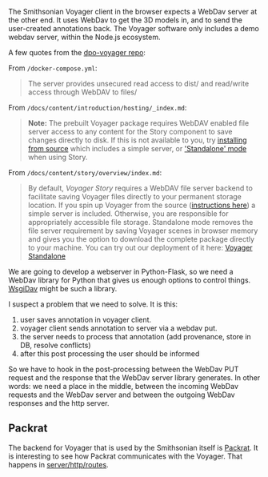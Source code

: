 The Smithsonian Voyager client in the browser expects a WebDav server at the other end.
It uses WebDav to get the 3D models in, and to send the user-created annotations back.
The Voyager software only includes a demo webdav server, within the Node.js ecosystem.

A few quotes from the [dpo-voyager repo](https://github.com/Smithsonian/dpo-voyager):

From `/docker-compose.yml`:

> The server provides unsecured read access to dist/ and read/write access through WebDAV to files/

From `/docs/content/introduction/hosting/_index.md`:

> **Note:** The prebuilt Voyager package requires WebDAV enabled file server access to any content for the Story component to save changes directly to disk. If this is not available to you, try [installing from source](../../introduction/installation/) which includes a simple server, or ['Standalone' mode](../../story/overview/) when using Story.

From `/docs/content/story/overview/index.md`:

> By default, _Voyager Story_ requires a WebDAV file server backend to facilitate saving Voyager files directly to your permanent storage location. If you spin up Voyager from the source ([instructions here](../../introduction/installation/)) a simple server is included. Otherwise, you are responsible for appropriately accessible file storage. 
 > Standalone mode removes the file server requirement by saving Voyager scenes in browser memory and gives you the option to download the complete package directly to your machine. You can try out our deployment of it here: [Voyager Standalone](https://3d.si.edu/voyager-story-standalone)

We are going to develop a webserver in Python-Flask, so we need a WebDav library for Python that gives us enough options to control things.
[WsgiDav](https://wsgidav.readthedocs.io/en/latest/index.html) might be such a library.

I suspect a problem that we need to solve. It is this:

1. user saves annotation in voyager client.
2. voyager client sends annotation to server via a webdav put.
3. the server needs to process that annotation (add provenance, store in DB, resolve conflicts)
4. after this post processing the user should be informed

So we have to hook in the post-processing between the WebDav PUT request and the response that the WebDav server library generates.
In other words: we need a place in the middle, between the incoming WebDav requests and the WebDav server and between the outgoing WebDav responses and the http server.

## Packrat
The backend for Voyager that is used by the Smithsonian itself is
[Packrat](https://github.com/smithsonian/dpo-packrat). It is interesting to see how Packrat communicates with the Voyager. That happens in [server/http/routes](https://github.com/Smithsonian/dpo-packrat/blob/master/server/http/routes/WebDAVServer.ts).